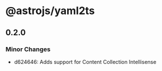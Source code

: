 # @astrojs/yaml2ts

## 0.2.0

### Minor Changes

- d624646: Adds support for Content Collection Intellisense
